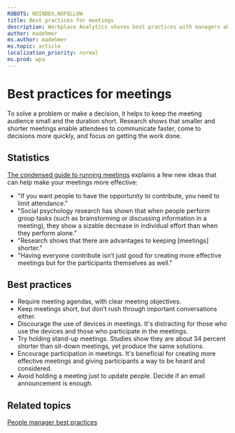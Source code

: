 ```yaml
---
ROBOTS: NOINDEX,NOFOLLOW
title: Best practices for meetings
description: Workplace Analytics shares best practices with managers about planning and running meetings
author: madehmer
ms.author: madehmer
ms.topic: article
localization_priority: normal 
ms.prod: wpa
---
```


# Best practices for meetings

To solve a problem or make a decision, it helps to keep the meeting audience small and the duration short. Research shows that smaller and shorter meetings enable attendees to communicate faster, come to decisions more quickly, and focus on getting the work done.

## Statistics

[The condensed guide to running meetings](https://insights.office.com/collaboration/how-to-run-effective-meetings-and-stop-wasting-time/) explains a few new ideas that can help make your meetings more effective:

* "If you want people to have the opportunity to contribute, you need to limit attendance."
* "Social psychology research has shown that when people perform group tasks (such as brainstorming or discussing information in a meeting), they show a sizable decrease in individual effort than when they perform alone.”
* "Research shows that there are advantages to keeping [meetings] shorter."
* "Having everyone contribute isn’t just good for creating more effective meetings but for the participants themselves as well."

## Best practices

* Require meeting agendas, with clear meeting objectives.  
* Keep meetings short, but don’t rush through important conversations either.
* Discourage the use of devices in meetings. It's distracting for those who use the devices and those who participate in the meetings.
* Try holding stand-up meetings. Studies show they are about 34 percent shorter than sit-down meetings, yet produce the same solutions.
* Encourage participation in meetings. It's beneficial for creating more effective meetings and giving participants a way to be heard and considered.
* Avoid holding a meeting just to update people. Decide if an email announcement is enough.

## Related topics

[People manager best practices](index.yml)